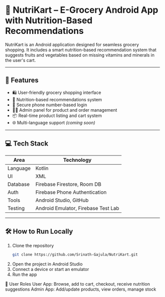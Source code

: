 # 🛒 NutriKart – E-Grocery Android App with Nutrition-Based Recommendations

NutriKart is an Android application designed for seamless grocery shopping. 
It includes a smart nutrition-based recommendation system that suggests fruits and vegetables based on missing vitamins and minerals in the user's cart.

---

## 🎯 Features
- 🛍️ User-friendly grocery shopping interface
- 🍎 Nutrition-based recommendations system
- 🔐 Secure phone number-based login
- 👨‍💼 Admin panel for product and order management
- 📦 Real-time product listing and cart system
- 🌐 Multi-language support *(coming soon)*

---

## 💻 Tech Stack

| Area       | Technology                       |
|------------|----------------------------------|
| Language   | Kotlin                           |
| UI         | XML                              |
| Database   | Firebase Firestore, Room DB      |
| Auth       | Firebase Phone Authentication    |
| Tools      | Android Studio, GitHub           |
| Testing    | Android Emulator, Firebase Test Lab |

---

## 🛠️ How to Run Locally
1. Clone the repository  
   ```bash
   git clone https://github.com/Srinath-Gajula/NutriKart.git
2. Open the project in Android Studio
3. Connect a device or start an emulator
4. Run the app

👥 User Roles
User App: Browse, add to cart, checkout, receive nutrition suggestions
Admin App: Add/update products, view orders, manage stock



